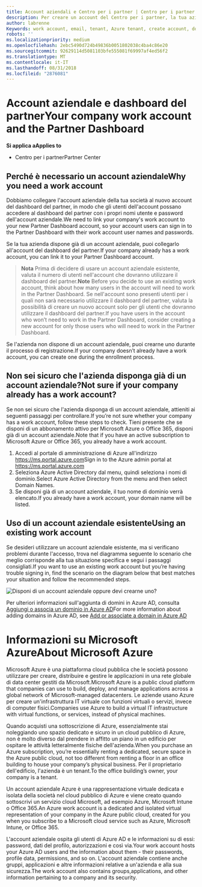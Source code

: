 ```yaml
---
title: Account aziendali e Centro per i partner | Centro per i partner
description: Per creare un account del Centro per i partner, la tua azienda deve disporre di un account aziendale.
author: labrenne
Keywords: work account, email, tenant, Azure tenant, create account, domain name
robots: ''
ms.localizationpriority: medium
ms.openlocfilehash: 2ebc5490d724b49836b0051802038c4ba4c86e20
ms.sourcegitcommit: 92629114d5081103bfe555081f69997af4ed56f2
ms.translationtype: MT
ms.contentlocale: it-IT
ms.lasthandoff: 08/31/2018
ms.locfileid: "2876081"
---
```

# <a name="your-company-work-account-and-the-partner-dashboard"></a><span data-ttu-id="06986-103">Account aziendale e dashboard del partner</span><span class="sxs-lookup"><span data-stu-id="06986-103">Your company work account and the Partner Dashboard</span></span>  

**<span data-ttu-id="06986-104">Si applica a</span><span class="sxs-lookup"><span data-stu-id="06986-104">Applies to</span></span>**

-  <span data-ttu-id="06986-105">Centro per i partner</span><span class="sxs-lookup"><span data-stu-id="06986-105">Partner Center</span></span>

## <a name="why-you-need-a-work-account"></a><span data-ttu-id="06986-106">Perché è necessario un account aziendale</span><span class="sxs-lookup"><span data-stu-id="06986-106">Why you need a work account</span></span>

<span data-ttu-id="06986-107">Dobbiamo collegare l'account aziendale della tua società al nuovo account del dashboard del partner, in modo che gli utenti dell'account possano accedere al dashboard del partner con i propri nomi utente e password dell'account aziendale.</span><span class="sxs-lookup"><span data-stu-id="06986-107">We need to link your company's work account to your new Partner Dashboard account, so your account users can sign in to the Partner Dashboard with their work account user names and passwords.</span></span>

<span data-ttu-id="06986-108">Se la tua azienda dispone già di un account aziendale, puoi collegarlo all'account del dashboard del partner.</span><span class="sxs-lookup"><span data-stu-id="06986-108">If your company already has a work account, you can link it to your Partner Dashboard account.</span></span> 

><span data-ttu-id="06986-109">**Nota** Prima di decidere di usare un account aziendale esistente, valuta il numero di utenti nell'account che dovranno utilizzare il dashboard del partner.</span><span class="sxs-lookup"><span data-stu-id="06986-109">**Note** Before you decide to use an existing work account, think about how many users in the account will need to work in the Partner Dashboard.</span></span> <span data-ttu-id="06986-110">Se nell'account sono presenti utenti per i quali non sarà necessario utilizzare il dashboard del partner, valuta la possibilità di creare un nuovo account solo per gli utenti che dovranno utilizzare il dashboard del partner.</span><span class="sxs-lookup"><span data-stu-id="06986-110">If you have users in the account who won’t need to work in the Partner Dashboard, consider creating a new account for only those users who will need to work in the Partner Dashboard.</span></span>

<span data-ttu-id="06986-111">Se l'azienda non dispone di un account aziendale, puoi crearne uno durante il processo di registrazione.</span><span class="sxs-lookup"><span data-stu-id="06986-111">If your company doesn’t already have a work account, you can create one during the enrollment process.</span></span> 

## <a name="not-sure-if-your-company-already-has-a-work-account"></a><span data-ttu-id="06986-112">Non sei sicuro che l'azienda disponga già di un account aziendale?</span><span class="sxs-lookup"><span data-stu-id="06986-112">Not sure if your company already has a work account?</span></span>

<span data-ttu-id="06986-113">Se non sei sicuro che l'azienda disponga di un account aziendale, attieniti ai seguenti passaggi per controllare.</span><span class="sxs-lookup"><span data-stu-id="06986-113">If you’re not sure whether your company has a work account, follow these steps to check.</span></span> <span data-ttu-id="06986-114">Tieni presente che se disponi di un abbonamento attivo per Microsoft Azure o Office 365, disponi già di un account aziendale.</span><span class="sxs-lookup"><span data-stu-id="06986-114">Note that if you have an active subscription to Microsoft Azure or Office 365, you already have a work account.</span></span>
1.  <span data-ttu-id="06986-115">Accedi al portale di amministrazione di Azure all'indirizzo https://ms.portal.azure.com</span><span class="sxs-lookup"><span data-stu-id="06986-115">Sign in to the Azure admin portal at https://ms.portal.azure.com</span></span>
2.  <span data-ttu-id="06986-116">Seleziona Azure Active Directory dal menu, quindi seleziona i nomi di dominio.</span><span class="sxs-lookup"><span data-stu-id="06986-116">Select Azure Active Directory from the menu and then select Domain Names.</span></span>
3.  <span data-ttu-id="06986-117">Se disponi già di un account aziendale, il tuo nome di dominio verrà elencato.</span><span class="sxs-lookup"><span data-stu-id="06986-117">If you already have a work account, your domain name will be listed.</span></span>

## <a name="using-an-existing-work-account"></a><span data-ttu-id="06986-118">Uso di un account aziendale esistente</span><span class="sxs-lookup"><span data-stu-id="06986-118">Using an existing work account</span></span>

<span data-ttu-id="06986-119">Se desideri utilizzare un account aziendale esistente, ma si verificano problemi durante l'accesso, trova nel diagramma seguente lo scenario che meglio corrisponde alla tua situazione specifica e segui i passaggi consigliati.</span><span class="sxs-lookup"><span data-stu-id="06986-119">If you want to use an existing work account but you’re having trouble signing in, find the scenario on the diagram below that best matches your situation and follow the recommended steps.</span></span> 

![Disponi di un account aziendale oppure devi crearne uno?](images/onboardingAADFlow.png)

<span data-ttu-id="06986-121">Per ulteriori informazioni sull'aggiunta di domini in Azure AD, consulta [Aggiungi o associa un dominio in Azure AD](https://docs.microsoft.com/azure/active-directory/active-directory-add-domain)</span><span class="sxs-lookup"><span data-stu-id="06986-121">For more information about adding domains in Azure AD, see [Add or associate a domain in Azure AD](https://docs.microsoft.com/azure/active-directory/active-directory-add-domain)</span></span>

# <a name="about-microsoft-azure"></a><span data-ttu-id="06986-122">Informazioni su Microsoft Azure</span><span class="sxs-lookup"><span data-stu-id="06986-122">About Microsoft Azure</span></span>

<span data-ttu-id="06986-123">Microsoft Azure è una piattaforma cloud pubblica che le società possono utilizzare per creare, distribuire e gestire le applicazioni in una rete globale di data center gestiti da Microsoft.</span><span class="sxs-lookup"><span data-stu-id="06986-123">Microsoft Azure is a public cloud platform that companies can use to build, deploy, and manage applications across a global network of Microsoft-managed datacenters.</span></span> <span data-ttu-id="06986-124">Le aziende usano Azure per creare un'infrastruttura IT virtuale con funzioni virtuali o servizi, invece di computer fisici.</span><span class="sxs-lookup"><span data-stu-id="06986-124">Companies use Azure to build a virtual IT infrastructure with virtual functions, or services, instead of physical machines.</span></span> 

<span data-ttu-id="06986-125">Quando acquisti una sottoscrizione di Azure, essenzialmente stai noleggiando uno spazio dedicato e sicuro in un cloud pubblico di Azure, non è molto diverso dal prendere in affitto un piano in un edificio per ospitare le attività letteralmente fisiche dell'azienda.</span><span class="sxs-lookup"><span data-stu-id="06986-125">When you purchase an Azure subscription, you’re essentially renting a dedicated, secure space in the Azure public cloud, not too different from renting a floor in an office building to house your company’s physical business.</span></span> <span data-ttu-id="06986-126">Per il proprietario dell'edificio, l'azienda è un tenant.</span><span class="sxs-lookup"><span data-stu-id="06986-126">To the office building’s owner, your company is a tenant.</span></span> 

<span data-ttu-id="06986-127">Un account aziendale Azure è una rappresentazione virtuale dedicata e isolata della società nel cloud pubblico di Azure e viene creato quando sottoscrivi un servizio cloud Microsoft, ad esempio Azure, Microsoft Intune o Office 365.</span><span class="sxs-lookup"><span data-stu-id="06986-127">An Azure work account is a dedicated and isolated virtual representation of your company in the Azure public cloud, created for you when you subscribe to a Microsoft cloud service such as Azure, Microsoft Intune, or Office 365.</span></span> 

<span data-ttu-id="06986-128">L'account aziendale ospita gli utenti di Azure AD e le informazioni su di essi: password, dati del profilo, autorizzazioni e così via.</span><span class="sxs-lookup"><span data-stu-id="06986-128">Your work account hosts your Azure AD users and the information about them - their passwords, profile data, permissions, and so on.</span></span> <span data-ttu-id="06986-129">L'account aziendale contiene anche gruppi, applicazioni e altre informazioni relative a un'azienda e alla sua sicurezza.</span><span class="sxs-lookup"><span data-stu-id="06986-129">The work account also contains groups,applications, and other information pertaining to a company and its security.</span></span> 
